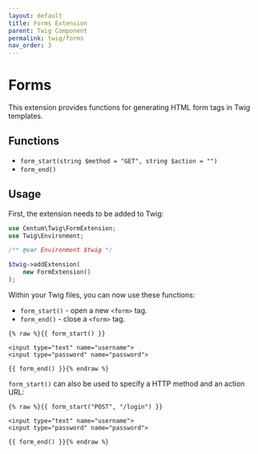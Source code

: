 ```yaml
---
layout: default
title: Forms Extension
parent: Twig Component
permalink: twig/forms
nav_order: 3
---
```




# Forms

This extension provides functions for generating HTML form tags in Twig templates.



## Functions

- `form_start(string $method = "GET", string $action = "")`
- `form_end()`



## Usage

First, the extension needs to be added to Twig:

```php
use Centum\Twig\FormExtension;
use Twig\Environment;

/** @var Environment $twig */

$twig->addExtension(
    new FormExtension()
);
```

Within your Twig files, you can now use these functions:

- `form_start()` - open a new `<form>` tag.
- `form_end()` - close a `<form>` tag.

```twig
{% raw %}{{ form_start() }}

<input type="text" name="username">
<input type="password" name="password">

{{ form_end() }}{% endraw %}
```

`form_start()` can also be used to specify a HTTP method and an action URL:

```twig
{% raw %}{{ form_start("POST", "/login") }}

<input type="text" name="username">
<input type="password" name="password">

{{ form_end() }}{% endraw %}
```
